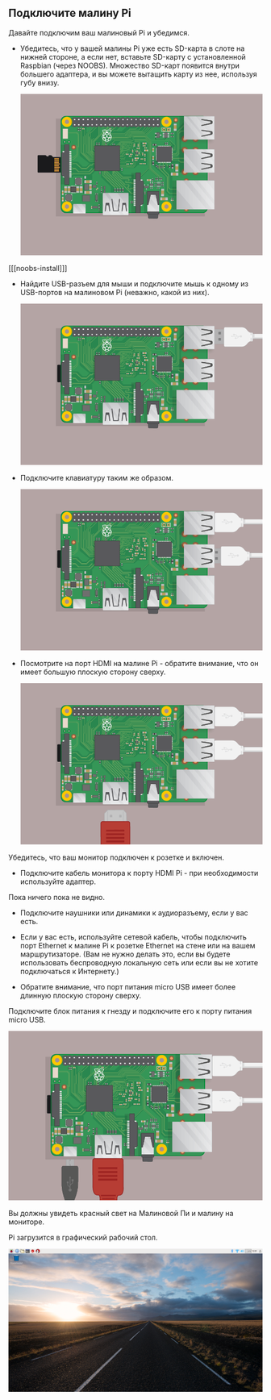 ## Подключите малину Pi

Давайте подключим ваш малиновый Pi и убедимся.

+ Убедитесь, что у вашей малины Pi уже есть SD-карта в слоте на нижней стороне, а если нет, вставьте SD-карту с установленной Raspbian (через NOOBS). Множество SD-карт появится внутри большего адаптера, и вы можете вытащить карту из нее, используя губу внизу.
    
    ![Скриншот](images/pi-sd.png)

[[[noobs-install]]]

+ Найдите USB-разъем для мыши и подключите мышь к одному из USB-портов на малиновом Pi (неважно, какой из них).
    
    ![Скриншот](images/pi-mouse.png)

+ Подключите клавиатуру таким же образом.
    
    ![Скриншот](images/pi-keyboard.png)

+ Посмотрите на порт HDMI на малине Pi - обратите внимание, что он имеет большую плоскую сторону сверху.
    
    ![Скриншот](images/pi-hdmi.png)

Убедитесь, что ваш монитор подключен к розетке и включен.

+ Подключите кабель монитора к порту HDMI Pi - при необходимости используйте адаптер.

Пока ничего пока не видно.

+ Подключите наушники или динамики к аудиоразъему, если у вас есть.

+ Если у вас есть, используйте сетевой кабель, чтобы подключить порт Ethernet к малине Pi к розетке Ethernet на стене или на вашем маршрутизаторе. (Вам не нужно делать это, если вы будете использовать беспроводную локальную сеть или если вы не хотите подключаться к Интернету.)

+ Обратите внимание, что порт питания micro USB имеет более длинную плоскую сторону сверху.

Подключите блок питания к гнезду и подключите его к порту питания micro USB.

![Скриншот](images/pi-power.png)

Вы должны увидеть красный свет на Малиновой Пи и малину на мониторе.

Pi загрузится в графический рабочий стол.

![Скриншот](images/pi-desktop.png)
